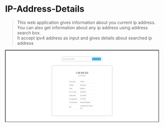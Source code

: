 # IP-Address-Details

> This web application gives information about you current ip address.<br>
> You can also get information about any ip address using address search box.<br>
> It accept ipv4 address as input and gives details about searched ip address

<img src="https://github.com/Viral-Gajera/IP-Address-Details/blob/master/resource/Annotation%202022-07-09%20200255.png?raw=true" width="800px">
